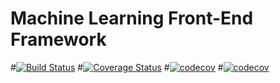 # Machine Learning Front-End Framework
#[![Build Status](https://travis-ci.com/SD-Group-11/ml-frontend.svg?branch=main)](https://travis-ci.com/SD-Group-11/ml-frontend)
#[![Coverage Status](https://coveralls.io/repos/github/SD-Group-11/ml-frontend/badge.svg)](https://coveralls.io/github/SD-Group-11/ml-frontend)
#[![codecov](https://codecov.io/gh/SD-Group-11/ml-frontend/branch/main/graph/badge.svg?token=VQH1ZCV2HT)](https://codecov.io/gh/SD-Group-11/ml-frontend)
#[![codecov](https://codecov.io/gh/SD-Group-11/ml-frontend/branch/djoser-rehash/graph/badge.svg?token=VQH1ZCV2HT)](https://codecov.io/gh/SD-Group-11/ml-frontend)
